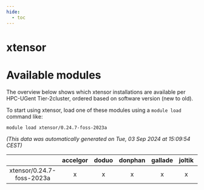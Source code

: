```yaml
---
hide:
  - toc
---
```


xtensor
=======

# Available modules


The overview below shows which xtensor installations are available per HPC-UGent Tier-2cluster, ordered based on software version (new to old).

To start using xtensor, load one of these modules using a `module load` command like:

```shell
module load xtensor/0.24.7-foss-2023a
```

*(This data was automatically generated on Tue, 03 Sep 2024 at 15:09:54 CEST)*  

| |accelgor|doduo|donphan|gallade|joltik|shinx|skitty|
| :---: | :---: | :---: | :---: | :---: | :---: | :---: | :---: |
|xtensor/0.24.7-foss-2023a|x|x|x|x|x|x|x|
